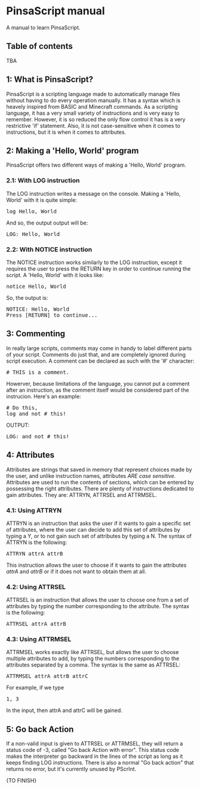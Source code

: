 # PinsaScript manual
A manual to learn PinsaScript.

## Table of contents
TBA

## 1: What is PinsaScript?
PinsaScript is a scripting language made to automatically manage files without having to do every operation manually.
It has a syntax which is heavely inspired from BASIC and Minecraft commands.
As a scripting language, it has a very small variety of instructions and is very easy to remember.
However, it is so reduced the only flow control it has is a very restrictive 'if' statement.
Also, it is not case-sensitive when it comes to instructions, but it is when it comes to attributes.

## 2: Making a 'Hello, World' program
PinsaScript offers two different ways of making a 'Hello, World' program.
### 2.1: With LOG instruction
The LOG instruction writes a message on the console. Making a 'Hello, World' with it is quite simple:
<pre>
log Hello, World
</pre>
And so, the output output will be:
<pre>
LOG: Hello, World
</pre>
### 2.2: With NOTICE instruction
The NOTICE instruction works similarly to the LOG instruction, except it requires the user to press the RETURN key
in order to continue running the script.
A 'Hello, World' with it looks like:
<pre>
notice Hello, World
</pre>
So, the output is:
<pre>
NOTICE: Hello, World
Press [RETURN] to continue...
</pre>

## 3: Commenting
In really large scripts, comments may come in handy to label different parts of your script.
Comments do just that, and are completely ignored during script execution.
A comment can be declared as such with the '#' character:
<pre>
# THIS is a comment.
</pre>
Howerver, because limitations of the language, you cannot put a comment after an instruction,
as the comment itself would be considered part of the instrucion.
Here's an example:
<pre>
# Do this,
log and not # this!
</pre>
OUTPUT:
<pre>
LOG: and not # this!
</pre>

## 4: Attributes
Attributes are strings that saved in memory that represent choices made by the user, and unlike instruction names,
attributes *ARE case sensitive*.
Attributes are used to run the contents of sections, which can be entered by possessing the right attributes.
There are plenty of instructions dedicated to gain attributes. They are: ATTRYN, ATTRSEL and ATTRMSEL.
### 4.1: Using ATTRYN
ATTRYN is an instruction that asks the user if it wants to gain a specific set of attributes,
where the user can decide to add this set of attributes by typing a Y,
or to not gain such set of attributes by typing a N.
The syntax of ATTRYN is the following:
<pre>ATTRYN attrA attrB</pre>
This instruction allows the user to choose if it wants to gain the attributes *attrA* and *attrB* or if it does not want to obtain them at all.
### 4.2: Using ATTRSEL
ATTRSEL is an instruction that allows the user to choose one from a set of attributes by typing the number corresponding to the attribute.
The syntax is the following:
<pre>ATTRSEL attrA attrB</pre>   
### 4.3: Using ATTRMSEL
ATTRMSEL works exactly like ATTRSEL, but allows the user to choose multiple attributes to add,
by typing the numbers corresponding to the attributes separated by a comma.
The syntax is the same as ATTRSEL:
<pre>ATTRMSEL attrA attrB attrC</pre>
For example, if we type
<pre>1, 3</pre>
In the input, then attrA and attrC will be gained.
## 5: Go back Action
If a non-valid input is given to ATTRSEL or ATTRMSEL, they will return a status code of -3, called "Go back Action with error".
This status code makes the interpreter go backward in the lines of the script as long as it keeps finding LOG instructions.
There is also a normal "Go back action" that returns no error, but it's currently unused by PScrInt.


{TO FINISH}
